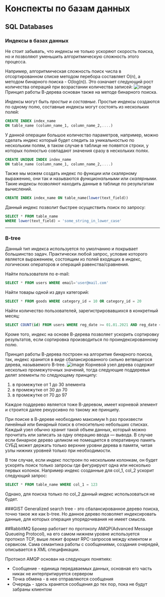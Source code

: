# Конспекты по базам данных
## SQL Databases
### Индексы в базах данных

Не стоит забывать, что индексы не только ускоряют скорость поиска, но и позволяют уменьшить алгоритмическую
сложность этого процесса.

Например, алгоритмическая сложность поиск числа в отсортированном списке методом перебора составляет O(n),
а методом бинарного поиска - O(log(n)). Это означает следующий рост количества операций при возрастании количества
записей:
![image](https://tproger.ru/s3/uploads/2021/02/table1.png)
Принцип работы В-дерева основан также на методе бинарного поиска.

Индексы могут быть *простые* и *составные*. Простые индексы создаются по одному полю, составные индексы могут
состоять из нескольких полей:
```sql
CREATE INDEX index_name
ON table_name (column_name_1, column_name_2,....)
```
У данной операции большое количество параметров, например, можно сделать индекс который будет следить за
уникальностью по нескольким полям, в таком случае в таблице не появятся строки, у которых полностью совпадают
значения сразу в нескольких полях.
```sql
CREATE UNIQUE INDEX index_name
ON table_name (column_name_1, column_name_2,....)
```
Также мы можем создать индекс по функции или скалярному выражению, они так и называются *функциональными* или
*скалярными*. Такие индексы позволяют находить данные в таблице по результатам вычислений.
```sql
CREATE INDEX index_name ON table_name(lower(text_field))
```
Данный индекс позволит быстрее осуществить поиск по запросу:
```sql
SELECT * FROM table_name
WHERE lower(text_field) = 'some_string_in_lower_case'
```
---
### B-tree

Данный тип индекса используется по умолчанию и покрывает большинство задач. Практически любой запрос, условие которого
является выражением, состоящим из полей входящих в индекс, логических операторов и операций равенства/сравнения.

Найти пользователя по e-mail:
```sql
SELECT * FROM users WHERE email='user@mail.com'
```
Найти товары одной из двух категорий:
```sql
SELECT * FROM goods WHERE category_id = 10 OR category_id = 20
```
Найти количество пользователей, зарегистрировавшихся в конкретный месяц:
```sql
SELECT COUNT(id) FROM users WHERE reg_date >= 01.01.2021 AND reg_date <= 31.01.2021
```
Кроме того, индекс на основе В-дерева позволяет ускорить сортировку результатов, если сортировка производиться
по проиндексированному полю.

Принцип работы В-дерева построен на алгоритме бинарного поиска, так, индекс хранится в виде сбалансированного
сильно ветвящегося дерева, называемого B-tree.
![image](https://tproger.ru/s3/uploads/2021/02/tree.png)
Корневой узел дерева содержит несколько промежуточных значений, тогда следующие поддеревья делят элементы
по следующему принципу:
1. в промежутке от 1 до 30 элемента
2. в промежутке от 30 до 70
3. в промежутке от 70 до 97

Каждое поддерево является тоже В-деревом, имеет корневой элемент и строится далее рекурсивно по такому же принципу.

При поиске в В-дереве необходимо максимум h раз произвести линейный или бинарный поиск в относительно
небольших списках. Каждый узел обычно хранит такой объем данных, который можно прочитать или записать за одну операцию 
ввода — вывода. В случае если бинарное дерево целиком не помещается в оперативную память СУБД может держать только 
верхние уровни дерева в памяти, читая узлы нижних уровней только при необходимости.

В том случае, если индекс построен по нескольким колонкам, он будет ускорять поиск только запросы где фигурируют 
одна или несколько первых колонок. Например индекс созданные для col_1, col_2 ускорит следующий запрос:
```sql
SELECT * FROM table_name WHERE col_1 = 123
```
Однако, для поиска только по col_2 данный индекс использоваться не будет.

###GIST
Generalized search tree - это сбалансированное дерево поиска, точно такое же как b-tree. Но данное дерево 
позволяет индексировать данные, для которых операция упорядочивания не имеет смысла. 

##RabbitMQ
Брокер работает по протоколу AMQP(Advanced Message Queueing Protocol), на его самом нижнем уровне используется
протокол TCP, выше лежит формат RPC-запросов между клиентом и сервисом. Сама семантика работы с сообщениями,
создания очередей, описывается в XML спецификации.

Протокол AMQP основан на следующих понятиях:
- Сообщение - единица передаваемых данных, основная его часть никак не интерпритируется сервером
- Точка обмена - в нее отправляются сообщения
- Очередь - здесь хранятся сообщения до тех пор, пока не будут забраны клиентом
